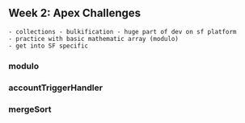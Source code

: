 ## Week 2: Apex Challenges
```
- collections - bulkification - huge part of dev on sf platform
- practice with basic mathematic array (modulo)
- get into SF specific 
```

### modulo

### accountTriggerHandler

### mergeSort
